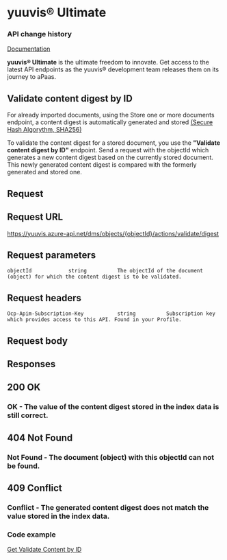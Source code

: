 # yuuvis® Ultimate

### API change history

[Documentation](https://yuuvis.portal.azure-api.net/how-to)

**yuuvis® Ultimate** is the ultimate freedom to innovate. Get access to the latest API endpoints as the yuuvis® development team releases them on its journey to aPaas.

## Validate content digest by ID

For already imported documents, using the Store one or more documents endpoint, a content digest is automatically generated and stored [(Secure Hash Algorythm, SHA256)](https://tools.ietf.org/html/rfc6234)

To validate the content digest for a stored document, you use the **"Validate content digest by ID"** endpoint. Send a request with the objectId which generates a new content digest based on the currently stored document. This newly generated content digest is compared with the formerly generated and stored one.

## Request

## Request URL

https://yuuvis.azure-api.net/dms/objects/{objectId}/actions/validate/digest

## Request parameters

```
objectId            string          The objectId of the document (object) for which the content digest is to be validated.

```

## Request headers

```
Ocp-Apim-Subscription-Key           string          Subscription key which provides access to this API. Found in your Profile.

```

## Request body

## Responses

## 200 OK

### OK - The value of the content digest stored in the index data is still correct.

## 404 Not Found

### Not Found - The document (object) with this objectId can not be found.

## 409 Conflict

### Conflict - The generated content digest does not match the value stored in the index data.

### Code example

[Get Validate Content by ID](./Get-Validate-Content-by-ID-to-yuuvis.py)